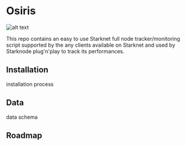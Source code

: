 # Osiris

![alt text](https://i.ibb.co/J5dqyrw/knowing-eye-4x.png)

This repo contains an easy to use Starknet full node tracker/monitoring script supported by the any clients available on Starknet and used by Starknode plug'n'play to track its performances.

## Installation

installation process

## Data

data schema

## Roadmap

